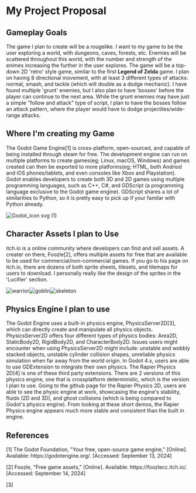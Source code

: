 # My Project Proposal

## Gameplay Goals
<p>The game I plan to create will be a rougelike. I want to my game to be the user exploring a world, with dungeons, caves, forests, etc. Enemies will be scattered throughout this world, with the number and strength of the enimes increasing the further in the user explores. The game will be a top-down 2D 'retro' style game, similar to the first <b>Legend of Zelda</b> game. I plan on having 8 directional movement, with at least 3 different types of attacks: normal, smash, and tackle (which will double as a dodge mechanic). I have found multiple 'grunt' enemies, but I also plan to have 'bosses' before the player can continue to the next area. While the grunt enemies may have just a simple "follow and attack" type of script, I plan to have the bosses follow an attack pattern, where the player would have to dodge projectiles/wide-range attacks.</p>

## Where I'm creating my Game
<p>The Godot Game Engine[1] is cross-platform, open-sourced, and capable of being installed through steam for free. The development engine can run on multiple platforms to create games(eg; Linux, macOS, Windows) and games created can then be exported to more platforms(eg; HTML, both Andriod and iOS phones/tablets, and even consoles like Xbox and Playstation). Godot enables developers to create both 3D and 2D games using multiple programming languages, such as C++, C#, and GDScript (a programming language exclusive to the Godot game engine). GDScript shares a lot of similarities to Python, so it is pretty easy to pick up if your familar with Python already.</p>

![Godot_icon svg (1)](https://github.com/user-attachments/assets/406ea17b-dae4-4c37-96fe-b9138f450965)


## Character Assets I plan to Use
<p> itch.io is a online community where developers can find and sell assets. A creater on there, Foozle[2], offers multiple assets for free that are available to be used for commercial/non-commercial games. If you go to his page on itch.io, there are dozens of both sprite sheets, tilesets, and tilemaps for users to download. I personally really like the design of the sprites in the 'Lucifier' section.</p>

![warrior](https://github.com/user-attachments/assets/62d2c027-5d41-4db0-9939-05dda44cddf3)![goblin](https://github.com/user-attachments/assets/9df36918-5b8d-437b-b9fa-013e9029c56d)![skeleton](https://github.com/user-attachments/assets/d30ee197-b9d7-442a-b201-62abe3ff5a23)

## Physics Engine I plan to use
<p> The Godot Engine uses a built-in physics engine, PhysicsServer2D[3], which can directly create and manipulate all physics objects. PhysicsServer2D offers four different types of physics bodies: Area2D, StaticBody2D, RigidBody2D, and CharacterBody2D. Issues users might encounter when using PhysicsServer2D might include: unstable and wobbly stacked objects, unstable cylinder collision shapes, unreliable physics simulation when far away from the world origin. In Godot 4.x, users are able to use GDExtension to integrate their own physics. The Rapier Physics 2D[4] is one of these third party extensions. There are 2 versions of this physics engine, one that is crossplatform deterministic, which is the version I plan to use. Going to the github page for the Rapier Physics 2D, users are able to see the physic engine at work, showcasing the engine's stability, fluids (2D and 3D), and ghost collisions (which is being compared to Godot's physics engine). From looking at these short demos, the Rapier Physics engine appears much more stable and consistent than the built in engine.</p>



## References
<p>[1] The Godot Foundation, "Your free, open-source game engine," [Online]. Available: https://godotengine.org/. [Accessed: September 13, 2024]</p>
<p>[2] Foozle, "Free game assets," [Online]. Available: https://foozlecc.itch.io/. [Accessed: September 14, 2024]</p>
<p>[3] </p>

